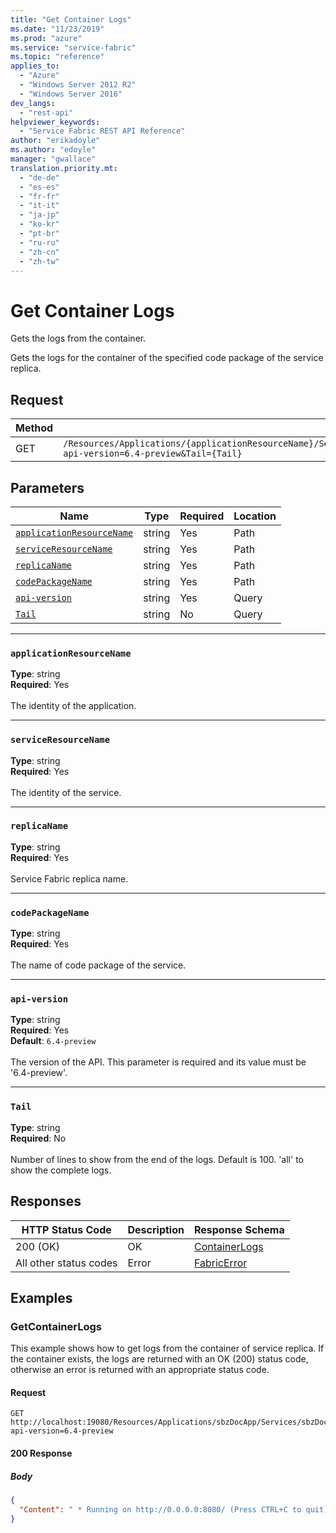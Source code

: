 ```yaml
---
title: "Get Container Logs"
ms.date: "11/23/2019"
ms.prod: "azure"
ms.service: "service-fabric"
ms.topic: "reference"
applies_to: 
  - "Azure"
  - "Windows Server 2012 R2"
  - "Windows Server 2016"
dev_langs: 
  - "rest-api"
helpviewer_keywords: 
  - "Service Fabric REST API Reference"
author: "erikadoyle"
ms.author: "edoyle"
manager: "gwallace"
translation.priority.mt: 
  - "de-de"
  - "es-es"
  - "fr-fr"
  - "it-it"
  - "ja-jp"
  - "ko-kr"
  - "pt-br"
  - "ru-ru"
  - "zh-cn"
  - "zh-tw"
---
```

# Get Container Logs
Gets the logs from the container.

Gets the logs for the container of the specified code package of the service replica.

## Request
| Method | Request URI |
| ------ | ----------- |
| GET | `/Resources/Applications/{applicationResourceName}/Services/{serviceResourceName}/Replicas/{replicaName}/CodePackages/{codePackageName}/Logs?api-version=6.4-preview&Tail={Tail}` |


## Parameters
| Name | Type | Required | Location |
| --- | --- | --- | --- |
| [`applicationResourceName`](#applicationresourcename) | string | Yes | Path |
| [`serviceResourceName`](#serviceresourcename) | string | Yes | Path |
| [`replicaName`](#replicaname) | string | Yes | Path |
| [`codePackageName`](#codepackagename) | string | Yes | Path |
| [`api-version`](#api-version) | string | Yes | Query |
| [`Tail`](#tail) | string | No | Query |

____
### `applicationResourceName`
__Type__: string <br/>
__Required__: Yes<br/>
<br/>
The identity of the application.

____
### `serviceResourceName`
__Type__: string <br/>
__Required__: Yes<br/>
<br/>
The identity of the service.

____
### `replicaName`
__Type__: string <br/>
__Required__: Yes<br/>
<br/>
Service Fabric replica name.


____
### `codePackageName`
__Type__: string <br/>
__Required__: Yes<br/>
<br/>
The name of code package of the service.

____
### `api-version`
__Type__: string <br/>
__Required__: Yes<br/>
__Default__: `6.4-preview` <br/>
<br/>
The version of the API. This parameter is required and its value must be '6.4-preview'.


____
### `Tail`
__Type__: string <br/>
__Required__: No<br/>
<br/>
Number of lines to show from the end of the logs. Default is 100. 'all' to show the complete logs.

## Responses

| HTTP Status Code | Description | Response Schema |
| --- | --- | --- |
| 200 (OK) | OK<br/> | [ContainerLogs](sfclient-model-containerlogs.md) |
| All other status codes | Error<br/> | [FabricError](sfclient-model-fabricerror.md) |

## Examples

### GetContainerLogs

This example shows how to get logs from the container of service replica. If the container exists, the logs are returned with an OK (200) status code, otherwise an error is returned with an appropriate status code.

#### Request
```
GET http://localhost:19080/Resources/Applications/sbzDocApp/Services/sbzDocService/Replicas/0/CodePackages/sbzDocCode/Logs?api-version=6.4-preview
```

#### 200 Response
##### Body
```json
{
  "Content": " * Running on http://0.0.0.0:8080/ (Press CTRL+C to quit)\n * Downloading style https://assets-cdn.github.com/assets/frameworks-8f281eb0a8d2308ceb36e714ba3c3aec.css\n * Downloading style https://assets-cdn.github.com/assets/github-a698da0d53574b056d3c79ac732d4a70.css\n * Downloading style https://assets-cdn.github.com/assets/site-83dc1f7ebc9c7461fe1eab799b56c4c4.css\n * Cached all downloads in /root/.grip/cache-4.5.2\n167.220.0.83 - - [06/Apr/2018 07:16:02] \"GET / HTTP/1.1\" 200 -\n167.220.0.83 - - [06/Apr/2018 07:16:02] \"GET /__/grip/asset/frameworks-8f281eb0a8d2308ceb36e714ba3c3aec.css HTTP/1.1\" 200 -\n167.220.0.83 - - [06/Apr/2018 07:16:02] \"GET /__/grip/asset/site-83dc1f7ebc9c7461fe1eab799b56c4c4.css HTTP/1.1\" 200 -\n167.220.0.83 - - [06/Apr/2018 07:16:02] \"GET /__/grip/asset/github-a698da0d53574b056d3c79ac732d4a70.css HTTP/1.1\" 200 -\n167.220.0.83 - - [06/Apr/2018 07:16:02] \"GET /__/grip/static/octicons/octicons.css HTTP/1.1\" 200 -\n167.220.0.83 - - [06/Apr/2018 07:16:03] \"GET /__/grip/static/octicons/octicons.woff2?ef21c39f0ca9b1b5116e5eb7ac5eabe6 HTTP/1.1\" 200 -\n167.220.0.83 - - [06/Apr/2018 07:16:03] \"GET /__/grip/static/favicon.ico HTTP/1.1\" 200 -\n167.220.0.83 - - [06/Apr/2018 07:16:05] \"GET /seabreeze-index.md HTTP/1.1\" 200 -\n167.220.0.83 - - [06/Apr/2018 07:16:09] \"GET /seabreeze-api-application_get.md HTTP/1.1\" 200 -\n"
}
```


